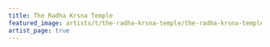 ```yaml
---
title: The Radha Krsna Temple
featured_image: artists/t/the-radha-krsna-temple/the-radha-krsna-temple.jpg
artist_page: true
---
```


